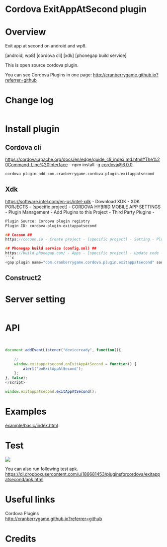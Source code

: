Cordova ExitAppAtSecond plugin
====================
# Overview #
Exit app at second on android and wp8.

[android, wp8] [cordova cli] [xdk] [phonegap build service]

This is open source cordova plugin.

You can see Cordova Plugins in one page: http://cranberrygame.github.io?referrer=github

# Change log #
```c
```
# Install plugin #

## Cordova cli ##
https://cordova.apache.org/docs/en/edge/guide_cli_index.md.html#The%20Command-Line%20Interface - npm install -g cordova@6.0.0
```c
cordova plugin add com.cranberrygame.cordova.plugin.exitappatsecond
```

## Xdk ##
https://software.intel.com/en-us/intel-xdk - Download XDK - XDK PORJECTS - [specific project] - CORDOVA HYBRID MOBILE APP SETTINGS - Plugin Management - Add Plugins to this Project - Third Party Plugins -
```c
Plugin Source: Cordova plugin registry
Plugin ID: cordova-plugin-exitappatsecond

## Cocoon ##
https://cocoon.io - Create project - [specific project] - Setting - Plugins - Search - cranberrygame - exitappatsecond

## Phonegap build service (config.xml) ##
https://build.phonegap.com/ - Apps - [specific project] - Update code - Zip file including config.xml
```c
<gap:plugin name="com.cranberrygame.cordova.plugin.exitappatsecond" source="plugins.cordova.io" />
```

## Construct2 ##

# Server setting #
```c
```

# API #
```javascript


document.addEventListener("deviceready", function(){
	
	//
	window.exitappatsecond.onExitAppAtSecond = function() {
		alert('onExitAppAtSecond');
	};
}, false);
</script>

window.exitappatsecond.exitAppAtSecond();
```
# Examples #
<a href="https://github.com/cranberrygame/cordova-plugin-exitappatsecond/blob/master/example/basic/index.html">example/basic/index.html</a><br>

# Test #

[![](http://img.youtube.com/vi/bMdgsde56ZA/0.jpg)](https://www.youtube.com/watch?v=bMdgsde56ZA&feature=youtu.be "Youtube")

You can also run following test apk.
https://dl.dropboxusercontent.com/u/186681453/pluginsforcordova/exitappatsecond/apk.html

# Useful links #

Cordova Plugins<br>
http://cranberrygame.github.io?referrer=github

# Credits #
